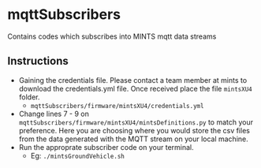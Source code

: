 # mqttSubscribers
Contains codes which subscribes into MINTS mqtt data streams

## Instructions 
- Gaining the credentials file.
  Please contact a team member at mints to download the credentials.yml file. Once received place the file `mintsXU4` folder. 
    - ```mqttSubscribers/firmware/mintsXU4/credentials.yml```
 -  Change lines 7 - 9 on ```mqttSubscribers/firmware/mintsXU4/mintsDefinitions.py``` to match your preference. Here you are choosing where you would store the csv files from the data generated with the MQTT stream on your local machine. 
 - Run the approprate subscriber code on your terminal.
    - Eg: ```./mintsGroundVehicle.sh```
    
  
 
 
